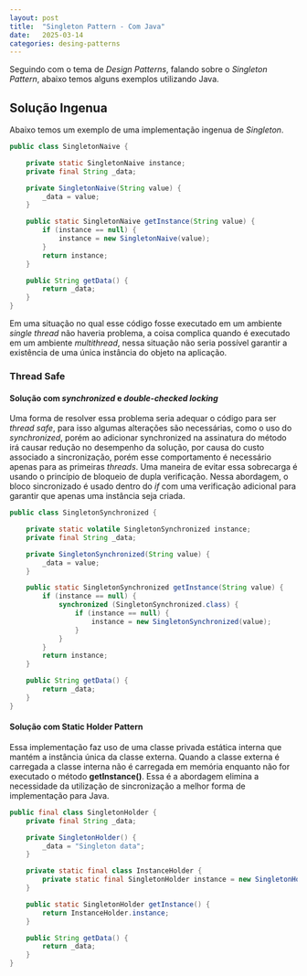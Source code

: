 ```yaml
---
layout: post
title:  "Singleton Pattern - Com Java"
date:   2025-03-14 
categories: desing-patterns 
---
```


Seguindo com o tema de *Design Patterns*, falando sobre o *Singleton Pattern*,
abaixo temos alguns exemplos utilizando Java.

## Solução Ingenua

Abaixo temos um exemplo de uma implementação ingenua de *Singleton*.

```java
public class SingletonNaive {

    private static SingletonNaive instance;
    private final String _data;

    private SingletonNaive(String value) {
        _data = value;
    }

    public static SingletonNaive getInstance(String value) {
        if (instance == null) {
            instance = new SingletonNaive(value);
        }
        return instance;
    }

    public String getData() {
        return _data;
    }
}
```

Em uma situação no qual esse código fosse executado em um ambiente *single 
thread* não haveria problema, a coisa complica quando é executado em um ambiente 
*multithread*, nessa situação não seria possível garantir a existência de uma 
única instância do objeto na aplicação.

### **Thread Safe**

#### Solução com *synchronized* e *double-checked locking*

Uma forma de resolver essa problema seria adequar o código para ser *thread safe*,
para isso algumas alterações são necessárias, como o uso do *synchronized*,
porém ao adicionar synchronized na assinatura do método irá causar redução no
desempenho da solução, por causa do custo associado a sincronização, porém
esse comportamento é necessário apenas para as primeiras *threads*. Uma maneira
de evitar essa sobrecarga é usando o princípio de bloqueio de dupla verificação.
Nessa abordagem, o bloco sincronizado é usado dentro do *if* com uma verificação
adicional para garantir que apenas uma instância seja criada.

```java
public class SingletonSynchronized {

    private static volatile SingletonSynchronized instance;
    private final String _data;

    private SingletonSynchronized(String value) {
        _data = value;
    }

    public static SingletonSynchronized getInstance(String value) {
        if (instance == null) {
            synchronized (SingletonSynchronized.class) {
                if (instance == null) {
                    instance = new SingletonSynchronized(value);
                }
            }
        }
        return instance;
    }

    public String getData() {
        return _data;
    }
}
```
    
#### Solução com Static Holder Pattern 

Essa implementação faz uso de uma classe privada estática interna que mantém
a instância única da classe externa. Quando a classe externa é carregada a
classe interna não é carregada em memória enquanto não for executado o método
**getInstance()**. Essa é a abordagem elimina a necessidade da utilização de 
sincronização a melhor forma de implementação para Java.

```java
public final class SingletonHolder {
    private final String _data;

    private SingletonHolder() {
        _data = "Singleton data";
    }

    private static final class InstanceHolder {
        private static final SingletonHolder instance = new SingletonHolder();
    }

    public static SingletonHolder getInstance() {
        return InstanceHolder.instance;
    }

    public String getData() {
        return _data;
    }
}
```

